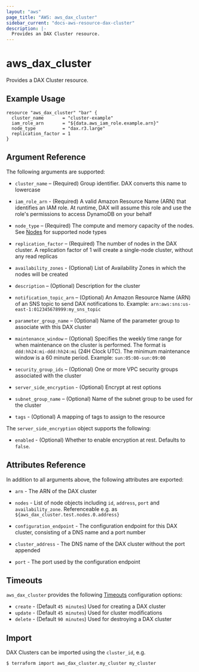 ```yaml
---
layout: "aws"
page_title: "AWS: aws_dax_cluster"
sidebar_current: "docs-aws-resource-dax-cluster"
description: |-
  Provides an DAX Cluster resource.
---
```


# aws_dax_cluster

Provides a DAX Cluster resource.

## Example Usage

```hcl
resource "aws_dax_cluster" "bar" {
  cluster_name       = "cluster-example"
  iam_role_arn       = "${data.aws_iam_role.example.arn}"
  node_type          = "dax.r3.large"
  replication_factor = 1
}
```

## Argument Reference

The following arguments are supported:

* `cluster_name` – (Required) Group identifier. DAX converts this name to
lowercase

* `iam_role_arn` - (Required) A valid Amazon Resource Name (ARN) that identifies
an IAM role. At runtime, DAX will assume this role and use the role's
permissions to access DynamoDB on your behalf

* `node_type` – (Required) The compute and memory capacity of the nodes. See
[Nodes][1] for supported node types

* `replication_factor` – (Required) The number of nodes in the DAX cluster. A
replication factor of 1 will create a single-node cluster, without any read
replicas

* `availability_zones` - (Optional) List of Availability Zones in which the
nodes will be created

* `description` – (Optional) Description for the cluster

* `notification_topic_arn` – (Optional) An Amazon Resource Name (ARN) of an
SNS topic to send DAX notifications to. Example:
`arn:aws:sns:us-east-1:012345678999:my_sns_topic`

* `parameter_group_name` – (Optional) Name of the parameter group to associate
with this DAX cluster

* `maintenance_window` – (Optional) Specifies the weekly time range for when
maintenance on the cluster is performed. The format is `ddd:hh24:mi-ddd:hh24:mi`
(24H Clock UTC). The minimum maintenance window is a 60 minute period. Example:
`sun:05:00-sun:09:00`

* `security_group_ids` – (Optional) One or more VPC security groups associated
with the cluster

* `server_side_encryption` - (Optional) Encrypt at rest options

* `subnet_group_name` – (Optional) Name of the subnet group to be used for the
cluster

* `tags` - (Optional) A mapping of tags to assign to the resource

The `server_side_encryption` object supports the following:

* `enabled` - (Optional) Whether to enable encryption at rest. Defaults to `false`.

## Attributes Reference

In addition to all arguments above, the following attributes are exported:

* `arn` - The ARN of the DAX cluster

* `nodes` - List of node objects including `id`, `address`, `port` and
`availability_zone`. Referenceable e.g. as
`${aws_dax_cluster.test.nodes.0.address}`

* `configuration_endpoint` - The configuration endpoint for this DAX cluster,
consisting of a DNS name and a port number

* `cluster_address` - The DNS name of the DAX cluster without the port appended

* `port` - The port used by the configuration endpoint

## Timeouts

`aws_dax_cluster` provides the following
[Timeouts](/docs/configuration/resources.html#timeouts) configuration options:

- `create` - (Default `45 minutes`) Used for creating a DAX cluster
- `update` - (Default `45 minutes`) Used for cluster modifications
- `delete` - (Default `90 minutes`) Used for destroying a DAX cluster

## Import

DAX Clusters can be imported using the `cluster_id`, e.g.

```
$ terraform import aws_dax_cluster.my_cluster my_cluster
```

[1]: http://docs.aws.amazon.com/amazondynamodb/latest/developerguide/DAX.concepts.cluster.html#DAX.concepts.nodes
